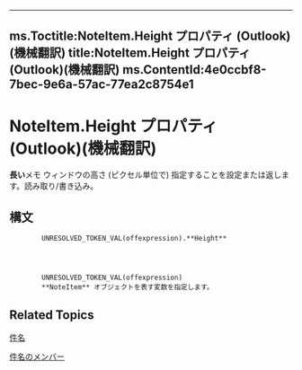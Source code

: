 

---
ms.Toctitle:NoteItem.Height プロパティ (Outlook)(機械翻訳)
title:NoteItem.Height プロパティ (Outlook)(機械翻訳)
ms.ContentId:4e0ccbf8-7bec-9e6a-57ac-77ea2c8754e1
---
# NoteItem.Height プロパティ (Outlook)(機械翻訳)




**長い**メモ ウィンドウの高さ (ピクセル単位で) 指定することを設定または返します。読み取り/書き込み。

## 構文

            UNRESOLVED_TOKEN_VAL(offexpression).**Height**




            UNRESOLVED_TOKEN_VAL(offexpression)
            **NoteItem** オブジェクトを表す変数を指定します。



## Related Topics

[件名](ddf5baaa-6e13-a6fb-96e8-311e7761fa98.md)

[件名のメンバー](e468d6a5-5dac-9ec2-779d-e20a2ba9e4d0.md)




